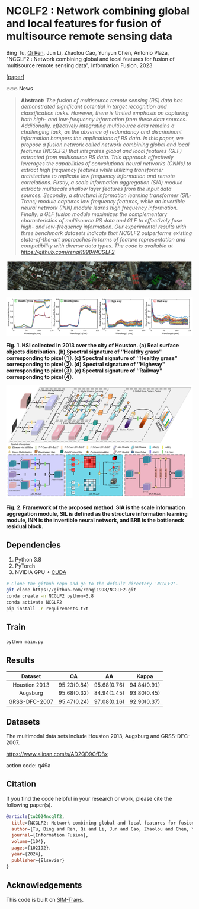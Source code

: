 # NCGLF2 : Network combining global and local features for fusion of multisource remote sensing data 

Bing Tu, [Qi Ren](https://github.com/renqi1998), Jun Li, Zhaolou Cao, Yunyun Chen, Antonio Plaza, "NCGLF2 : Network combining global and local features for fusion of multisource remote sensing data", Information Fusion, 2023

[[paper](https://www.sciencedirect.com/science/article/pii/S1566253523005080)] 

🔥🔥🔥 News

> **Abstract:**  *The fusion of multisource remote sensing (RS) data has demonstrated significant potential in target recognition and classification tasks. However, there is limited emphasis on capturing both high- and low-frequency information from these data sources. Additionally, effectively integrating multisource data remains a challenging task, as the absence of redundancy and discriminant information hampers the applications of RS data. In this paper, we propose a fusion network called network combining global and local features (NCGLF2) that integrates global and local features (GLF) extracted from multisource RS data. This approach effectively leverages the capabilities of convolutional neural networks (CNNs) to extract high frequency features while utilizing transformer architecture to replicate low frequency information and remote correlations. Firstly, a scale information aggregation (SIA) module extracts multiscale shallow layer features from the input data sources. Secondly, a structural information learning transformer (SIL-Trans) module captures low frequency features, while an invertible neural network (INN) module learns high frequency information. Finally, a GLF fusion module maximizes the complementary characteristics of multisource RS data and GLF to effectively fuse high- and low-frequency information. Our experimental results with three benchmark datasets indicate that NCGLF2 outperforms existing state-of-the-art approaches in terms of feature representation and compatibility with diverse data types. The code is available at https://github.com/renqi1998/NCGLF2.*

![houstonbiaozhushili](./figs/houstonbiaozhushili.jpg)

![houstonreflectance](./figs/houstonreflectance.jpg)

**Fig. 1. HSI collected in 2013 over the city of Houston. (a) Real surface objects distribution. (b) Spectral signature of ‘‘Healthy grass" corresponding to pixel ①. (c) Spectral signature of ‘‘Healthy grass" corresponding to pixel ②. (d) Spectral signature of ‘‘Highway" corresponding to pixel ③. (e) Spectral signature of ‘‘Railway" corresponding to pixel ④.** 

![kuangjiatu](./figs/kuangjiatu.jpg)

**Fig. 2. Framework of the proposed method. SIA is the scale information aggregation module, SIL is defined as the structure information learning module, INN is the invertible neural network, and BRB is the bottleneck residual block.** 

## Dependencies

1. Python 3.8
2. PyTorch 
3. NVIDIA GPU + [CUDA](https://developer.nvidia.com/cuda-downloads)

```bash
# Clone the github repo and go to the default directory 'NCGLF2'.
git clone https://github.com/renqi1998/NCGLF2.git
conda create -n NCGLF2 python=3.8
conda activate NCGLF2
pip install -r requirements.txt
```

## Train

```python
python main.py
```

## Results

|    Dataset    |     OA      |     AA      |    Kappa    |
| :-----------: | :---------: | :---------: | :---------: |
| Houstion 2013 | 95.23(0.84) | 95.68(0.76) | 94.84(0.91) |
|   Augsburg   | 95.68(0.32) | 84.94(1.45) | 93.80(0.45) |
| GRSS-DFC-2007 | 95.47(0.24) | 97.08(0.16) | 92.90(0.37) |

## Datasets
The multimodal data sets include Houston 2013, Augsburg and GRSS-DFC-2007.

https://www.alipan.com/s/AD2QD9CfDBx

action code: q49a


## Citation

If you find the code helpful in your research or work, please cite the following paper(s).

```bib
@article{tu2024ncglf2,
  title={NCGLF2: Network combining global and local features for fusion of multisource remote sensing data},
  author={Tu, Bing and Ren, Qi and Li, Jun and Cao, Zhaolou and Chen, Yunyun and Plaza, Antonio},
  journal={Information Fusion},
  volume={104},
  pages={102192},
  year={2024},
  publisher={Elsevier}
}
```

## Acknowledgements

This code is built on  [SIM-Trans]( https://github.com/PKU-ICST-MIPL/SIM-Trans_ACMMM2022 ).
